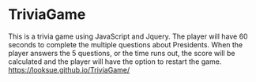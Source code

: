 # TriviaGame
This is a trivia game using JavaScript and Jquery. The player will have 60 seconds to complete the multiple questions about Presidents. When the player answers the 5 questions, or the time runs out, the score will be calculated and the player will have the option to restart the game.  https://looksue.github.io/TriviaGame/
